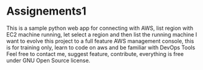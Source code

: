 # Assignements1
This is a sample python web app for connecting with AWS, list region with EC2 machine running, let select a region and then list the running machine
I want to evolve this project to a full feature AWS management console, this is for training only, learn to code on aws and be familiar with DevOps Tools
Feel free to contact me, suggest feature, contribute, everything is free under GNU Open Source license.
